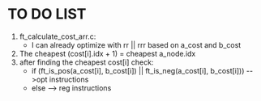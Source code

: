 # TO DO LIST
1. ft_calculate_cost_arr.c:
   + I can already optimize with rr || rrr based on a_cost and b_cost
2. The cheapest (cost[i].idx + 1) = cheapest a_node.idx
3. after finding the cheapest cost[i] check:
	+ if (ft_is_pos(a_cost[i], b_cost[i]) || ft_is_neg(a_cost[i], b_cost[i]))
		-->opt instructions
	+ else
		--> reg instructions